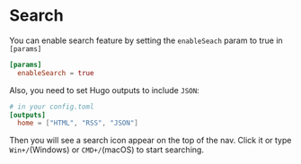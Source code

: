 # Search

You can enable search feature by setting the `enableSeach` param to true in `[params]`

```toml
[params]
  enableSearch = true
```

Also, you need to set Hugo outputs to include `JSON`:

```toml
# in your config.toml
[outputs]
  home = ["HTML", "RSS", "JSON"]
```

Then you will see a search icon appear on the top of the nav. Click it or type `Win+/`(Windows) or `CMD+/`(macOS) to start searching.
